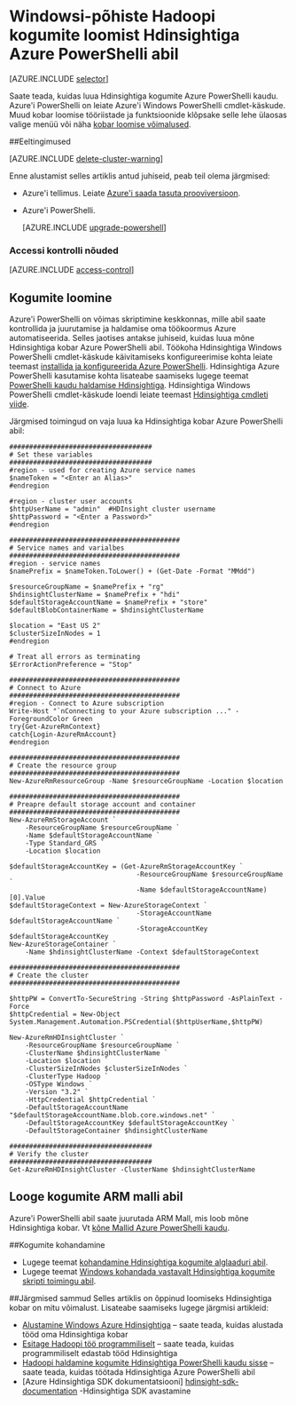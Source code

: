 <properties
   pageTitle="Windowsi-põhiste Hadoopi kogumite loomist Hdinsightiga Azure PowerShelli kaudu | Microsoft Azure'i"
    description="Saate teada, kuidas luua kogumite Windows Azure Hdinsightiga Azure PowerShelli abil."
   services="hdinsight"
   documentationCenter=""
   tags="azure-portal"
   authors="mumian"
   manager="jhubbard"
   editor="cgronlun"/>

<tags
   ms.service="hdinsight"
   ms.devlang="na"
   ms.topic="article"
   ms.tgt_pltfrm="na"
   ms.workload="big-data"
   ms.date="08/10/2016"
   ms.author="jgao"/>

# <a name="create-windows-based-hadoop-clusters-in-hdinsight-using-azure-powershell"></a>Windowsi-põhiste Hadoopi kogumite loomist Hdinsightiga Azure PowerShelli abil

[AZURE.INCLUDE [selector](../../includes/hdinsight-selector-create-clusters.md)]

Saate teada, kuidas luua Hdinsightiga kogumite Azure PowerShelli kaudu. Azure'i PowerShelli on leiate Azure'i Windows PowerShelli cmdlet-käskude. Muud kobar loomise tööriistade ja funktsioonide klõpsake selle lehe ülaosas valige menüü või näha [kobar loomise võimalused](hdinsight-provision-clusters.md#cluster-creation-methods).


##<a name="prerequisites"></a>Eeltingimused

[AZURE.INCLUDE [delete-cluster-warning](../../includes/hdinsight-delete-cluster-warning.md)]

Enne alustamist selles artiklis antud juhiseid, peab teil olema järgmised:

- Azure'i tellimus. Leiate [Azure'i saada tasuta prooviversioon](https://azure.microsoft.com/documentation/videos/get-azure-free-trial-for-testing-hadoop-in-hdinsight/).
- Azure'i PowerShelli.

    [AZURE.INCLUDE [upgrade-powershell](../../includes/hdinsight-use-latest-powershell.md)]

### <a name="access-control-requirements"></a>Accessi kontrolli nõuded

[AZURE.INCLUDE [access-control](../../includes/hdinsight-access-control-requirements.md)]

## <a name="create-clusters"></a>Kogumite loomine
Azure'i PowerShelli on võimas skriptimine keskkonnas, mille abil saate kontrollida ja juurutamise ja haldamise oma töökoormus Azure automatiseerida. Selles jaotises antakse juhiseid, kuidas luua mõne Hdinsightiga kobar Azure PowerShelli abil. Töökoha Hdinsightiga Windows PowerShelli cmdlet-käskude käivitamiseks konfigureerimise kohta leiate teemast [installida ja konfigureerida Azure PowerShelli](../powershell-install-configure.md). Hdinsightiga Azure PowerShelli kasutamise kohta lisateabe saamiseks lugege teemat [PowerShelli kaudu haldamise Hdinsightiga](hdinsight-administer-use-powershell.md). Hdinsightiga Windows PowerShelli cmdlet-käskude loendi leiate teemast [Hdinsightiga cmdleti viide](https://msdn.microsoft.com/library/azure/dn858087.aspx).


Järgmised toimingud on vaja luua ka Hdinsightiga kobar Azure PowerShelli abil:

    ####################################
    # Set these variables
    ####################################
    #region - used for creating Azure service names
    $nameToken = "<Enter an Alias>" 
    #endregion

    #region - cluster user accounts
    $httpUserName = "admin"  #HDInsight cluster username
    $httpPassword = "<Enter a Password>"
    #endregion

    ###########################################
    # Service names and varialbes
    ###########################################
    #region - service names
    $namePrefix = $nameToken.ToLower() + (Get-Date -Format "MMdd")

    $resourceGroupName = $namePrefix + "rg"
    $hdinsightClusterName = $namePrefix + "hdi"
    $defaultStorageAccountName = $namePrefix + "store"
    $defaultBlobContainerName = $hdinsightClusterName

    $location = "East US 2"
    $clusterSizeInNodes = 1
    #endregion

    # Treat all errors as terminating
    $ErrorActionPreference = "Stop"

    ###########################################
    # Connect to Azure
    ###########################################
    #region - Connect to Azure subscription
    Write-Host "`nConnecting to your Azure subscription ..." -ForegroundColor Green
    try{Get-AzureRmContext}
    catch{Login-AzureRmAccount}
    #endregion

    ###########################################
    # Create the resource group
    ###########################################
    New-AzureRmResourceGroup -Name $resourceGroupName -Location $location

    ###########################################
    # Preapre default storage account and container
    ###########################################
    New-AzureRmStorageAccount `
        -ResourceGroupName $resourceGroupName `
        -Name $defaultStorageAccountName `
        -Type Standard_GRS `
        -Location $location

    $defaultStorageAccountKey = (Get-AzureRmStorageAccountKey `
                                    -ResourceGroupName $resourceGroupName `
                                    -Name $defaultStorageAccountName)[0].Value
    $defaultStorageContext = New-AzureStorageContext `
                                    -StorageAccountName $defaultStorageAccountName `
                                    -StorageAccountKey $defaultStorageAccountKey
    New-AzureStorageContainer `
        -Name $hdinsightClusterName -Context $defaultStorageContext 

    ###########################################
    # Create the cluster
    ###########################################

    $httpPW = ConvertTo-SecureString -String $httpPassword -AsPlainText -Force
    $httpCredential = New-Object System.Management.Automation.PSCredential($httpUserName,$httpPW)

    New-AzureRmHDInsightCluster `
        -ResourceGroupName $resourceGroupName `
        -ClusterName $hdinsightClusterName `
        -Location $location `
        -ClusterSizeInNodes $clusterSizeInNodes `
        -ClusterType Hadoop `
        -OSType Windows `
        -Version "3.2" `
        -HttpCredential $httpCredential `
        -DefaultStorageAccountName "$defaultStorageAccountName.blob.core.windows.net" `
        -DefaultStorageAccountKey $defaultStorageAccountKey `
        -DefaultStorageContainer $hdinsightClusterName 

    ####################################
    # Verify the cluster
    ####################################
    Get-AzureRmHDInsightCluster -ClusterName $hdinsightClusterName 

## <a name="create-clusters-using-arm-template"></a>Looge kogumite ARM malli abil

Azure'i PowerShelli abil saate juurutada ARM Mall, mis loob mõne Hdinsightiga kobar.  Vt [kõne Mallid Azure PowerShelli kaudu](hdinsight-hadoop-create-windows-clusters-arm-templates.md#call-templates-using-powershell).

##<a name="customize-clusters"></a>Kogumite kohandamine

- Lugege teemat [kohandamine Hdinsightiga kogumite alglaaduri abil](hdinsight-hadoop-customize-cluster-bootstrap.md#use-azure-powershell).
- Lugege teemat [Windows kohandada vastavalt Hdinsightiga kogumite skripti toimingu abil](hdinsight-hadoop-customize-cluster.md#call-scripts-using-azure-powershell).


##<a name="next-steps"></a>Järgmised sammud
Selles artiklis on õppinud loomiseks Hdinsightiga kobar on mitu võimalust. Lisateabe saamiseks lugege järgmisi artikleid:

* [Alustamine Windows Azure Hdinsightiga](hdinsight-hadoop-linux-tutorial-get-started.md) – saate teada, kuidas alustada tööd oma Hdinsightiga kobar
* [Esitage Hadoopi töö programmiliselt](hdinsight-submit-hadoop-jobs-programmatically.md) – saate teada, kuidas programmiliselt edastab tööd Hdinsightiga
* [Hadoopi haldamine kogumite Hdinsightiga PowerShelli kaudu sisse](hdinsight-administer-use-powershell.md) – saate teada, kuidas töötada Hdinsightiga Azure PowerShelli abil
* [Azure Hdinsightiga SDK dokumentatsiooni]  [ hdinsight-sdk-documentation] -Hdinsightiga SDK avastamine




[hdinsight-sdk-documentation]: http://msdn.microsoft.com/library/dn479185.aspx
[azure-preview-portal]: https://manage.windowsazure.com
[connectionmanager]: http://msdn.microsoft.com/library/mt146773(v=sql.120).aspx
[ssispack]: http://msdn.microsoft.com/library/mt146770(v=sql.120).aspx
[ssisclustercreate]: http://msdn.microsoft.com/library/mt146774(v=sql.120).aspx
[ssisclusterdelete]: http://msdn.microsoft.com/library/mt146778(v=sql.120).aspx
